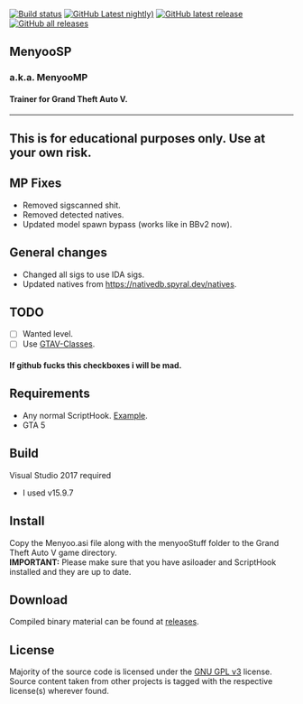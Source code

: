 [![Build status](https://github.com/tupoy-ya/MenyooMP/actions/workflows/master_build.yml/badge.svg)](https://github.com/MAFINS/MenyooSP/actions)
[![GitHub Latest nightly)](https://img.shields.io/github/v/release/tupoy-ya/MenyooMP?include_prereleases&label=pre-release&logo=GitHub)](https://github.com/tupoy-ya/MenyooMP/releases/tag/latest)
[![GitHub latest release](https://img.shields.io/github/downloads/tupoy-ya/MenyooMP/latest/total?label=latest-release&logo=GitHub)](https://github.com/tupoy-ya/MenyooMP/releases/latest)
[![GitHub all releases](https://img.shields.io/github/downloads/tupoy-ya/MenyooMP/total?label=all-releases&logo=GitHub)](https://github.com/MAFINS/MenyooSP/releases)

## MenyooSP
### a.k.a. MenyooMP
#### Trainer for Grand Theft Auto V.
---

## This is for educational purposes only. Use at your own risk.

## MP Fixes
- Removed sigscanned shit.
- Removed detected natives.
- Updated model spawn bypass (works like in BBv2 now).

## General changes
- Changed all sigs to use IDA sigs.
- Updated natives from https://nativedb.spyral.dev/natives.

## TODO
- [ ] Wanted level.
- [ ] Use [GTAV-Classes](https://github.com/Yimura/GTAV-Classes).

#### If github fucks this checkboxes i will be mad.

## Requirements
- Any normal ScriptHook. [Example](https://github.com/attitus3/OpenVHook).
- GTA 5

## Build
Visual Studio 2017 required
- I used v15.9.7

## Install
 Copy the Menyoo.asi file along with the menyooStuff folder to the Grand Theft Auto V game directory.  
 **IMPORTANT:** Please make sure that you have asiloader and ScriptHook installed and they are up to date.

## Download
Compiled binary material can be found at [releases](https://github.com/tupoy-ya/MenyooMP/releases).

## License
Majority of the source code is licensed under the [GNU GPL v3](LICENSE.txt) license.
Source content taken from other projects is tagged with the respective license(s) wherever found.

